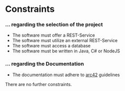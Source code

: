 # Constraints

### ... regarding the selection of the project
 - The software must offer a REST-Service
 - The software must utilize an external REST-Service
 - The software must access a database
 - The software must be written in Java, C# or NodeJS

### ... regarding the Documentation
 - The documentation must adhere to [arc42](arc42.org) guidelines

There are no further constraints.
